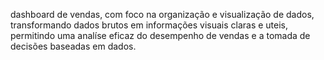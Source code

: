 dashboard de vendas, com foco na organização e visualização de dados, transformando dados brutos em informações visuais claras e uteis, permitindo uma analíse eficaz do desempenho de vendas e a tomada de decisões baseadas em dados.
